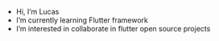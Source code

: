 -  Hi, I’m Lucas 
-  I’m currently learning Flutter framework
-  I’m interested in collaborate in flutter open source projects 



<!---
Luc47s/Luc47s is a ✨ special ✨ repository because its `README.md` (this file) appears on your GitHub profile.
You can click the Preview link to take a look at your changes.
--->
